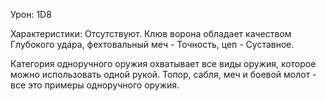 
Урон: 1D8

Характеристики: Отсутствуют. Клюв ворона обладает качеством Глубокого удара, фехтовальный меч - Точность, цеп - Суставное.

Категория одноручного оружия охватывает все виды оружия, которое можно использовать одной рукой. Топор, сабля, меч и боевой молот - все это примеры одноручного оружия.